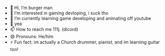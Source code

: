 - 👋 Hi, I’m burger man
- 👀 I’m interested in gaming devloping, i suck tho
- 🌱 I’m currently learning game developing and animating off youtube
- 💞️ yea
- 📫 How to reach me    111j. (dicord)
- 😄 Pronouns: He/him
- ⚡ Fun fact: im actually a Church drummer, pianist, and im learning guitar too!
  

<!---
burger is a ✨ special ✨ repository because its `README.md` (this file) appears on your GitHub profile.
You can click the Preview link to take a look at your changes. yippee
--->

